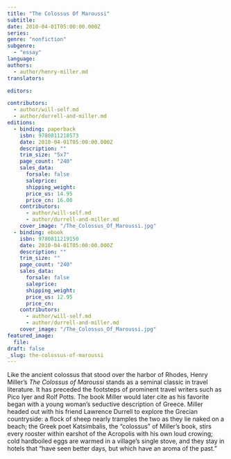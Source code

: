 ```yaml
---
title: "The Colossus Of Maroussi"
subtitle:
date: 2010-04-01T05:00:00.000Z
series:
genre: "nonfiction"
subgenre:
  - "essay"
language:
authors:
  - author/henry-miller.md
translators:

editors:

contributors:
  - author/will-self.md
  - author/durrell-and-miller.md
editions:
  - binding: paperback
    isbn: 9780811218573
    date: 2010-04-01T05:00:00.000Z
    description: ""
    trim_size: "5x7"
    page_count: "240"
    sales_data:
      forsale: false
      saleprice:
      shipping_weight:
      price_us: 14.95
      price_cn: 16.00
    contributors:
      - author/will-self.md
      - author/durrell-and-miller.md
    cover_image: "/The_Colossus_Of_Maroussi.jpg"
  - binding: ebook
    isbn: 9780811219150
    date: 2010-04-01T05:00:00.000Z
    description: ""
    trim_size: ""
    page_count: "240"
    sales_data:
      forsale: false
      saleprice:
      shipping_weight:
      price_us: 12.95
      price_cn:
    contributors:
      - author/will-self.md
      - author/durrell-and-miller.md
    cover_image: "/The_Colossus_Of_Maroussi.jpg"
featured_image:
  file:
draft: false
_slug: the-colossus-of-maroussi
---
```


Like the ancient colossus that stood over the harbor of Rhodes, Henry Miller’s _The Colossus of Maroussi_ stands as a seminal classic in travel literature. It has preceded the footsteps of prominent travel writers such as Pico Iyer and Rolf Potts. The book Miller would later cite as his favorite began with a young woman’s seductive description of Greece. Miller headed out with his friend Lawrence Durrell to explore the Grecian countryside: a flock of sheep nearly tramples the two as they lie naked on a beach; the Greek poet Katsimbalis, the “colossus” of Miller’s book, stirs every rooster within earshot of the Acropolis with his own loud crowing; cold hardboiled eggs are warmed in a village’s single stove, and they stay in hotels that “have seen better days, but which have an aroma of the past.”

